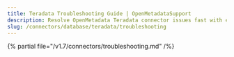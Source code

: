 ```yaml
---
title: Teradata Troubleshooting Guide | OpenMetadataSupport
description: Resolve OpenMetadata Teradata connector issues fast with expert troubleshooting guides, common error fixes, and step-by-step solutions for seamless integration.
slug: /connectors/database/teradata/troubleshooting
---
```


{% partial file="/v1.7/connectors/troubleshooting.md" /%}
